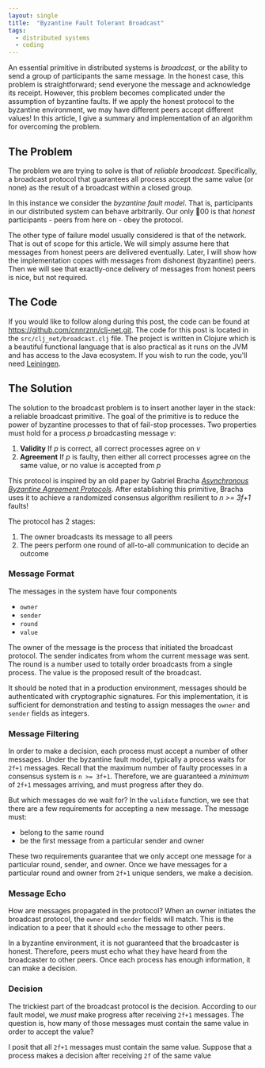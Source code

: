 ```yaml
---
layout: single
title:  "Byzantine Fault Tolerant Broadcast"
tags:
  - distributed systems
  - coding
---
```


An essential primitive in distributed systems is _broadcast_, or the ability to send a group of participants the same message.
In the honest case, this problem is straightforward; send everyone the message and acknowledge its receipt.
However, this problem becomes complicated under the assumption of byzantine faults.
If we apply the honest protocol to the byzantine environment, we may have different peers accept different values!
In this article, I give a summary and implementation of an algorithm for overcoming the problem.

## The Problem
The problem we are trying to solve is that of _reliable broadcast_.
Specifically, a broadcast protocol that guarantees all process accept the same value (or none) as the result of a broadcast within a closed group.

In this instance we consider the _byzantine fault model_.
That is, participants in our distributed system can behave arbitrarily.
Our only 00 is that _honest_ participants - peers from here on - obey the protocol.

The other type of failure model usually considered is that of the network.
That is out of scope for this article.
We will simply assume here that messages from honest peers are delivered eventually.
Later, I will show how the implementation copes with messages from dishonest (byzantine) peers.
Then we will see that exactly-once delivery of messages from honest peers is nice, but not required.

## The Code
If you would like to follow along during this post, the code can be found at https://github.com/cnnrznn/clj-net.git.
The code for this post is located in the `src/clj_net/broadcast.clj` file.
The project is written in Clojure which is a beautiful functional language that is also practical as it runs on the JVM and has access to the Java ecosystem.
If you wish to run the code, you'll need [Leiningen](https://leiningen.org/).

## The Solution
The solution to the broadcast problem is to insert another layer in the stack: a reliable broadcast primitive.
The goal of the primitive is to reduce the power of byzantine processes to that of fail-stop processes.
Two properties must hold for a process _p_ broadcasting message *v*:

1. **Validity** If *p* is correct, all correct processes agree on *v*
2. **Agreement** If *p* is faulty, then either all correct processes agree on the same value, or no value is accepted from *p*

This protocol is inspired by an old paper by Gabriel Bracha _[Asynchronous Byzantine Agreement Protocols](https://core.ac.uk/download/pdf/82523202.pdf)_.
After establishing this primitive, Bracha uses it to achieve a randomized consensus algorithm resilient to *n >= 3f+1* faults!

The protocol has 2 stages:
1. The owner broadcasts its message to all peers
2. The peers perform one round of all-to-all communication to decide an outcome

### Message Format
The messages in the system have four components
* `owner`
* `sender`
* `round`
* `value`

The owner of the message is the process that initiated the broadcast protocol.
The sender indicates from whom the current message was sent.
The round is a number used to totally order broadcasts from a single process.
The value is the proposed result of the broadcast.

It should be noted that in a production environment, messages should be authenticated with cryptographic signatures.
For this implementation, it is sufficient for demonstration and testing to assign messages the `owner` and `sender` fields as integers.

### Message Filtering
In order to make a decision, each process must accept a number of other messages.
Under the byzantine fault model, typically a process waits for `2f+1` messages.
Recall that the maximum number of faulty processes in a consensus system is `n >= 3f+1`.
Therefore, we are guaranteed a _minimum_ of `2f+1` messages arriving, and must progress after they do.

But which messages do we wait for?
In the `validate` function, we see that there are a few requirements for accepting a new message.
The message must:
* belong to the same round
* be the first message from a particular sender and owner

These two requirements guarantee that we only accept one message for a particular round, sender, and owner.
Once we have messages for a particular round and owner from `2f+1` unique senders, we make a decision.

### Message Echo
How are messages propagated in the protocol?
When an owner initiates the broadcast protocol, the `owner` and `sender` fields will match.
This is the indication to a peer that it should `echo` the message to other peers.

In a byzantine environment, it is not guaranteed that the broadcaster is honest.
Therefore, peers must echo what they have heard from the broadcaster to other peers.
Once each process has enough information, it can make a decision.

### Decision
The trickiest part of the broadcast protocol is the decision.
According to our fault model, we _must_ make progress after receiving `2f+1` messages.
The question is, how many of those messages must contain the same value in order to accept the value?

I posit that all `2f+1` messages must contain the same value.
Suppose that a process makes a decision after receiving `2f` of the same value
